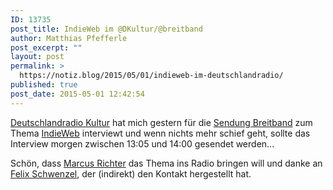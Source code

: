 ```yaml
---
ID: 13735
post_title: IndieWeb im @DKultur/@breitband
author: Matthias Pfefferle
post_excerpt: ""
layout: post
permalink: >
  https://notiz.blog/2015/05/01/indieweb-im-deutschlandradio/
published: true
post_date: 2015-05-01 12:42:54
---
```

<!-- wp:paragraph -->
<p><a href="http://www.deutschlandradiokultur.de">Deutschlandradio Kultur</a> hat mich gestern für die <a href="http://breitband.deutschlandradiokultur.de">Sendung Breitband</a> zum Thema <a href="/tag/indieweb">IndieWeb</a> interviewt und wenn nichts mehr schief geht, sollte das Interview morgen zwischen 13:05 und 14:00 gesendet werden...</p>
<!-- /wp:paragraph -->

<!-- wp:paragraph -->
<p>Schön, dass <a href="http://richter.fm">Marcus Richter</a> das Thema ins Radio bringen will und danke an <a href="http://wirres.net">Felix Schwenzel</a>, der (indirekt) den Kontakt hergestellt hat.</p>
<!-- /wp:paragraph -->